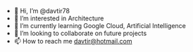 - 👋 Hi, I’m @davtir78
- 👀 I’m interested in Architecture
- 🌱 I’m currently learning Google Cloud, Artificial Intelligence
- 💞️ I’m looking to collaborate on future projects
- 📫 How to reach me davtir@hotmail.com

<!---
davtir78/davtir78 is a ✨ special ✨ repository because its `README.md` (this file) appears on your GitHub profile.
You can click the Preview link to take a look at your changes.
--->
